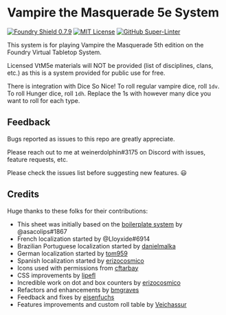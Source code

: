 # Vampire the Masquerade 5e System

[![Foundry Shield 0.7.9]][Foundry URL]
[![MIT License]][MIT URL]
[![GitHub Super-Linter]][Super-Linter URL]

This system is for playing Vampire the Masquerade 5th edition on the Foundry Virtual Tabletop System.

Licensed VtM5e materials will NOT be provided (list of disciplines, clans, etc.) as this is a system provided for public use for free.

There is integration with Dice So Nice! To roll regular vampire dice, roll `1dv`. To roll Hunger dice, roll `1dh`. Replace the 1s with however many dice you want to roll for each type.

## Feedback

Bugs reported as issues to this repo are greatly appreciate.

Please reach out to me at weinerdolphin#3175 on Discord with issues, feature requests, etc.

Please check the issues list before suggesting new features. :smiley:

## Credits

Huge thanks to these folks for their contributions:

* This sheet was initially based on the [boilerplate system] by @asacolips#1867
* French localization started by @Lloyxide#6914
* Brazilian Portuguese localization started by [danielmalka]
* German localization started by [tom959]
* Spanish localization started by [erizocosmico]
* Icons used with permissions from [cftarbay]
* CSS improvements by [lipefl]
* Incredible work on dot and box counters by [erizocosmico]
* Refactors and enhancements by [bmgraves]
* Feedback and fixes by [eisenfuchs]
* Features improvements and custom roll table by [Veichassur]

[Foundry Shield 0.7.9]: https://img.shields.io/badge/Foundry-0.7.9-informational
[Foundry URL]: https://foundryvtt.com

[MIT License]: https://img.shields.io/badge/License-MIT-green
[MIT URL]: https://github.com/Rayji96/foundry-V5/blob/main/LICENSE

[GitHub Super-Linter]: https://github.com/Rayji96/foundry-V5/workflows/Super-Linter/badge.svg
[Super-Linter URL]: https://github.com/marketplace/actions/super-linter

[boilerplate system]: https://gitlab.com/asacolips-projects/foundry-mods/foundryvtt-system-tutorial
[danielmalka]: https://github.com/danielmalka
[cftarbay]: https://github.com/cftarbay
[lipefl]: https://github.com/lipefl
[erizocosmico]: https://github.com/erizocosmico
[tom959]: https://github.com/tom959
[bmgraves]: https://github.com/bmgraves
[eisenfuchs]: https://github.com/eisenfuchs
[Veichassur]: https://github.com/Veichassur
